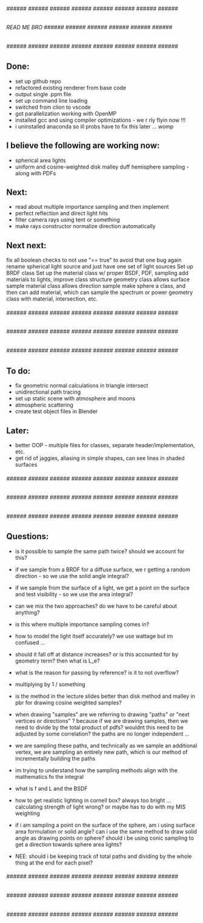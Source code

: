 ###### ###### ###### ###### ###### ###### ###### ###### ###### ######
###### READ ME BRO   ###### ###### ###### ###### ###### ###### ######
###### ###### ###### ###### ###### ###### ###### ###### ###### ######



## Done:
* set up github repo
* refactored existing renderer from base code
* output single .ppm file
* set up command line loading
* switched from clion to vscode
* got parallelization working with OpenMP
* installed gcc and using compiler optimizations - we r rly flyin now !!!
* i uninstalled anaconda so ill probs have to fix this later ... womp


## I believe the following are working now:
* spherical area lights
* uniform and cosine-weighted disk malley duff hemisphere sampling - along with PDFs


## Next:
* read about multiple importance sampling and then implement
* perfect reflection and direct light hits
* filter camera rays using tent or something
* make rays constructor normalize direction automatically

## Next next:
fix all boolean checks to not use "== true" to avoid that one bug again
rename spherical light source and just have one set of light sources
Set up BRDF class
Set up the material class w/ proper BSDF, PDF, sampling
add materials to lights, improve class structure
geometry class allows surface sample
material class allows direction sample
make sphere a class, and then can add material, which can sample the spectrum or power
geometry class with material, intersection, etc.



###### ###### ###### ###### ###### ###### ###### ###### ###### ######
###### ###### ###### ###### ###### ###### ###### ###### ###### ######
###### ###### ###### ###### ###### ###### ###### ###### ###### ######



## To do:
* fix geometric normal calculations in triangle intersect
* unidirectional path tracing
* set up static scene with atmosphere and moons
* atmospheric scattering
* create test object files in Blender

## Later:
* better OOP - multiple files for classes, separate header/implementation, etc.
* get rid of jaggies, aliasing in simple shapes, can see lines in shaded surfaces



###### ###### ###### ###### ###### ###### ###### ###### ###### ######
###### ###### ###### ###### ###### ###### ###### ###### ###### ######
###### ###### ###### ###### ###### ###### ###### ###### ###### ######



## Questions:
* is it possible to sample the same path twice? should we account for this?

* if we sample from a BRDF for a diffuse surface, we r getting a random direction - so we use the solid angle integral?
* if we sample from the surface of a light, we get a point on the surface and test visibility - so we use the area integral?
* can we mix the two approaches? do we have to be careful about anything?
* is this where multiple importance sampling comes in?

* how to model the light itself accurately? we use wattage but im confused ...
* should it fall off at distance increases? or is this accounted for by geometry term? then what is L_e?

* what is the reason for passing by reference? is it to not overflow?
* multiplying by 1 / something

* is the method in the lecture slides better than disk method and malley in pbr for drawing cosine weighted samples?

* when drawing "samples" are we referring to drawing "paths" or "next vertices or directions" ? because if we are drawing samples, then we need to divide by the total product of pdfs?
wouldnt this need to be adjusted by some correlation? the paths are no longer independent ...
* we are sampling these paths, and technically as we sample an additional vertex, we are sampling an entirely new path, which is our method of incrementally building the paths
* im trying to understand how the sampling methods align with the mathematics fo the integral

* what is f and L and the BSDF

* how to get realistic lighting in cornell box? always too bright ... calculating strength of light wrong? or maybe has to do with my MIS weighting

* if i am sampling a point on the surface of the sphere, am i using surface area formulation or solid angle? can i use the same method to draw solid angle as drawing points on sphere?
should i be using conic sampling to get a direction towards sphere area lights?

* NEE: should i be keeping track of total paths and dividing by the whole thing at the end for each pixel?



###### ###### ###### ###### ###### ###### ###### ###### ###### ######
###### ###### ###### ###### ###### ###### ###### ###### ###### ######
###### ###### ###### ###### ###### ###### ###### ###### ###### ######